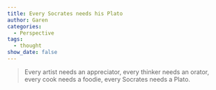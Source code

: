 ```yaml
---
title: Every Socrates needs his Plato
author: Garen
categories:
  - Perspective
tags:
  - thought
show_date: false
---
```

> Every artist needs an appreciator, every thinker needs an orator, every cook needs a foodie, every Socrates needs a Plato.